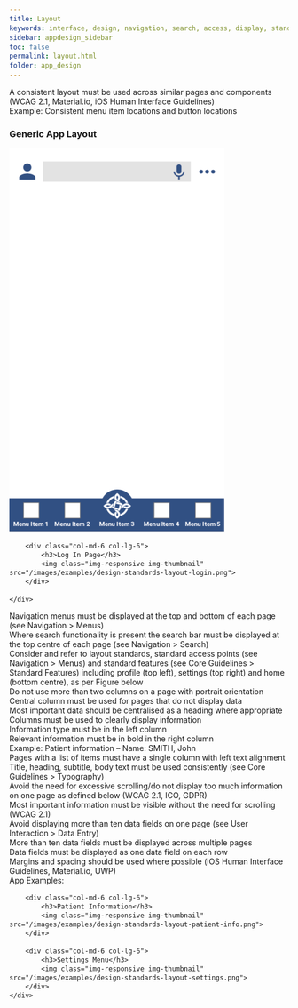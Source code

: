 ```yaml
---
title: Layout
keywords: interface, design, navigation, search, access, display, standard
sidebar: appdesign_sidebar
toc: false
permalink: layout.html
folder: app_design 
---
```



A consistent layout must be used across similar pages and components (WCAG 2.1, Material.io, iOS Human Interface Guidelines)  
Example: Consistent menu item locations and button locations

<div class="col-sm-12">
	<div class="row">
		<div class="col-md-6 col-lg-6">
			<h3>Generic App Layout</h3>
			<img class="img-responsive img-thumbnail" src="/images/examples/design-standards-generic-layout.png">
		</div>
				
		<div class="col-md-6 col-lg-6">
			<h3>Log In Page</h3>
			<img class="img-responsive img-thumbnail" src="/images/examples/design-standards-layout-login.png">
		</div>
	
	</div>
</div>			


Navigation menus must be displayed at the top and bottom of each page (see Navigation > Menus)  
Where search functionality is present the search bar must be displayed at the top centre of each page (see Navigation > Search)  
Consider and refer to layout standards, standard access points (see Navigation > Menus) and standard features (see Core Guidelines > Standard Features) including profile (top left), settings (top right) and home (bottom centre), as per Figure below  
Do not use more than two columns on a page with portrait orientation  
Central column must be used for pages that do not display data  
Most important data should be centralised as a heading where appropriate  
Columns must be used to clearly display information  
Information type must be in the left column  
Relevant information must be in bold in the right column  
Example: Patient information – Name: SMITH, John  
Pages with a list of items must have a single column with left text alignment  
Title, heading, subtitle, body text must be used consistently (see Core Guidelines > Typography)  
Avoid the need for excessive scrolling/do not display too much information on one page as defined below (WCAG 2.1, ICO, GDPR)  
Most important information must be visible without the need for scrolling (WCAG 2.1)  
Avoid displaying more than ten data fields on one page (see User Interaction > Data Entry)  
More than ten data fields must be displayed across multiple pages  
Data fields must be displayed as one data field on each row  
Margins and spacing should be used where possible (iOS Human Interface Guidelines, Material.io, UWP)  
App Examples:


<div class="col-sm-12">
		<div class="row">

		<div class="col-md-6 col-lg-6">
			<h3>Patient Information</h3>
			<img class="img-responsive img-thumbnail" src="/images/examples/design-standards-layout-patient-info.png">
		</div>
				
		<div class="col-md-6 col-lg-6">
			<h3>Settings Menu</h3>
			<img class="img-responsive img-thumbnail" src="/images/examples/design-standards-layout-settings.png">
		</div>
	</div>	

